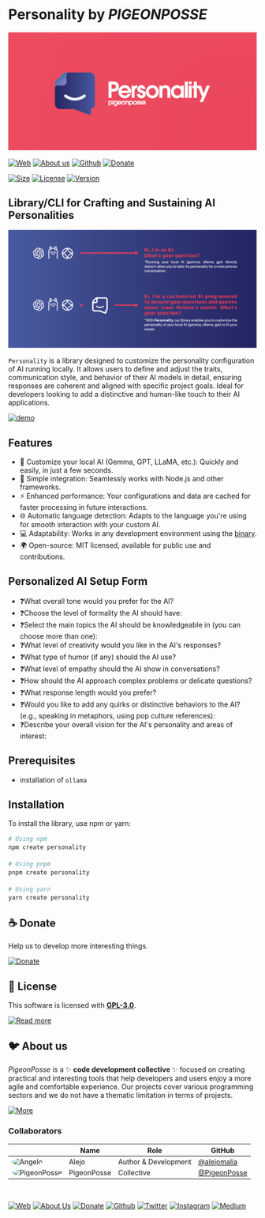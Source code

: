 # Personality by _PIGEONPOSSE_

[![HEADER](docs/banner.png)](https://npmjs.com/package/create-personality)

[![Web](https://img.shields.io/badge/Web-grey?style=flat-square)](https://pigeonposse.com/)
[![About us](https://img.shields.io/badge/About%20us-grey?style=flat-square)](https://pigeonposse.com/?popup=about)
[![Github](https://img.shields.io/badge/Github-grey?style=flat-square)](https://github.com/pigeon-posse)
[![Donate](https://img.shields.io/badge/Donate-pink?style=flat-square)](https://pigeonposse.com/?popup=donate)

[![Size](https://img.shields.io/bundlephobia/minzip/create-personality)](https://npmjs.com/package/create-personality)
[![License](https://img.shields.io/github/license/pigeonposse/personality?color=blue&label=License&style=flat-square)](https://npmjs.com/package/create-personality)
[![Version](https://img.shields.io/npm/v/create-personality?color=a1b858&label&style=flat-square)](https://npmjs.com/package/create-personality)

## Library/CLI for Crafting and Sustaining AI Personalities

![EXPLANATION](docs/explanation.png)

`Personality` is a library designed to customize the personality configuration of AI running locally. It allows users to define and adjust the traits, communication style, and behavior of their AI models in detail, ensuring responses are coherent and aligned with specific project goals. Ideal for developers looking to add a distinctive and human-like touch to their AI applications.

[![demo](docs/demo.gif)](https://npmjs.com/package/create-personality)

## Features

- 🧩 Customize your local AI (Gemma, GPT, LLaMA, etc.): Quickly and easily, in just a few seconds.
- 🔧 Simple integration: Seamlessly works with Node.js and other frameworks.
- ⚡ Enhanced performance: Your configurations and data are cached for faster processing in future interactions.
- 🌐 Automatic language detection: Adapts to the language you're using for smooth interaction with your custom AI.
- 💻 Adaptability: Works in any development environment using the [binary](https://github.com/pigeonposse/personality/releases/latest).
- 🌍 Open-source: MIT licensed, available for public use and contributions.

## Personalized AI Setup Form

- ❓What overall tone would you prefer for the AI?
- ❓Choose the level of formality the AI should have:
- ❓Select the main topics the AI should be knowledgeable in (you can choose more than one):
- ❓What level of creativity would you like in the AI's responses?
- ❓What type of humor (if any) should the AI use?
- ❓What level of empathy should the AI show in conversations?
- ❓How should the AI approach complex problems or delicate questions?
- ❓What response length would you prefer?
- ❓Would you like to add any quirks or distinctive behaviors to the AI? (e.g., speaking in metaphors, using pop culture references):
- ❓Describe your overall vision for the AI's personality and areas of interest:

## Prerequisites

- installation of `ollama`

## Installation

To install the library, use npm or yarn:

```bash
# Using npm
npm create personality

# Using pnpm
pnpm create personality

# Using yarn
yarn create personality
```

## ☕ Donate

Help us to develop more interesting things.

[![Donate](https://img.shields.io/badge/Donate-grey?style=for-the-badge)](https://pigeonposse.com/?popup=donate)

## 📜 License

This software is licensed with **[GPL-3.0](/LICENSE)**.

[![Read more](https://img.shields.io/badge/Read-more-grey?style=for-the-badge)](/LICENSE)

## 🐦 About us

*PigeonPosse* is a ✨ **code development collective** ✨ focused on creating practical and interesting tools that help developers and users enjoy a more agile and comfortable experience. Our projects cover various programming sectors and we do not have a thematic limitation in terms of projects.

[![More](https://img.shields.io/badge/Read-more-grey?style=for-the-badge)](https://github.com/pigeonposse)

### Collaborators

|                                                                                    | Name        | Role         | GitHub                                         |
| ---------------------------------------------------------------------------------- | ----------- | ------------ | ---------------------------------------------- |
| <img src="https://github.com/alejomalia.png?size=72" alt="Angelo" style="border-radius:100%"/> | Alejo |   Author & Development   | [@alejomalia](https://github.com/alejomalia) |
| <img src="https://github.com/PigeonPosse.png?size=72" alt="PigeonPosse" style="border-radius:100%"/> | PigeonPosse | Collective | [@PigeonPosse](https://github.com/PigeonPosse) |

<br>
<p align="center">

[![Web](https://img.shields.io/badge/Web-grey?style=for-the-badge&logoColor=white)](https://pigeonposse.com)
[![About Us](https://img.shields.io/badge/About%20Us-grey?style=for-the-badge&logoColor=white)](https://pigeonposse.com?popup=about)
[![Donate](https://img.shields.io/badge/Donate-pink?style=for-the-badge&logoColor=white)](https://pigeonposse.com/?popup=donate)
[![Github](https://img.shields.io/badge/Github-black?style=for-the-badge&logo=github&logoColor=white)](https://github.com/pigeonposse)
[![Twitter](https://img.shields.io/badge/Twitter-black?style=for-the-badge&logo=twitter&logoColor=white)](https://twitter.com/pigeonposse_)
[![Instagram](https://img.shields.io/badge/Instagram-black?style=for-the-badge&logo=instagram&logoColor=white)](https://www.instagram.com/pigeon.posse/)
[![Medium](https://img.shields.io/badge/Medium-black?style=for-the-badge&logo=medium&logoColor=white)](https://medium.com/@pigeonposse)

</p>
